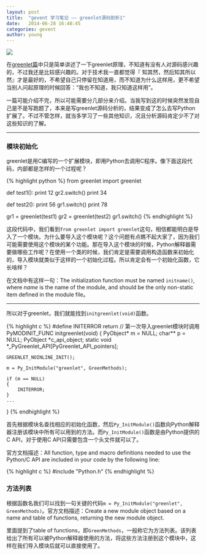 ```yaml
---
layout: post
title:  "gevent 学习笔记 —— greenlet源码剖析1"
date:   2014-06-28 16:48:45
categories: gevent
author: young
---
```

![](http://young-py.github.io/imgs/yyzt3.jpg)

在<a style="border-bottom: 2px solid #ecf0f1;" href="http://blog.segmentfault.com/young_ipython/1190000000626309">greenlet篇</a>中只是简单讲述了一下greenlet原理，不知道有没有人对源码感兴趣的，不过我还是比较感兴趣的。对于技术我一直都觉得『
知其然，然后知其所以然』才是最好的，不希望自己只停留在知道用，而不知道为什么这样用，更不希望当别人问起原理的时候回答：“我也不知道，我只知道这样用”。

一篇可能介绍不完，所以可能需要分几部分来介绍。当我写到这的时候突然发现自己是不是写跑题了，本来是写greenlet源码分析的，结果变成了怎么去写Python扩展了。不过不管怎样，就当多学习了一些其他知识，况且分析源码肯定少不了对这些知识的了解。

-----

### **模块初始化**

greenlet是用C编写的一个扩展模块，即用Python去调用C程序。像下面这段代码，内部都是怎样的一个过程呢？

{% highlight python %}
from greenlet import greenlet

def test1():
    print 12
    gr2.switch()
    print 34

def test2():
    print 56
    gr1.switch()
    print 78

gr1 = greenlet(test1)
gr2 = greenlet(test2)
gr1.switch()
{% endhighlight %}

这段代码中，我们看到`from greenlet import greenlet`这句，相信都能明白是导入了一个模块。为什么要导入这个模块呢？这个问题有点瞧不起大家了，因为我们可能需要使用这个模块的某个功能。那在导入这个模块的时候，Python解释器需要做哪些工作呢？在使用一个类的时候，我们肯定是需要调用构造函数来初始化的，导入模块就类似于这样的一个初始化过程。所以肯定会有一个初始化函数，它长啥样？

在文档中有这样一句：The initialization function must be named `initname()`, where _name_ is the name of the module, and should be the only non-static item defined in the module file。

-----

所以对于greenlet，我们就能找到`initgreenlet(void)`函数。

{% highlight c %}
#define INITERROR return
// 第一次导入greenlet模块时调用
PyMODINIT_FUNC initgreenlet(void) 
{
    PyObject* m = NULL;
    char** p = NULL;
    PyObject *c_api_object;
    static void *_PyGreenlet_API[PyGreenlet_API_pointers];

    GREENLET_NOINLINE_INIT();

    m = Py_InitModule("greenlet", GreenMethods);

    if (m == NULL)
    {
        INITERROR;
    }
    ...
}
{% endhighlight %}

首先根据模块名查找相应的初始化函数，然后`Py_InitModule()`函数向Python解释器注册该模块中所有可以用到的方法。而`Py_InitModule()`函数是由Python提供的C API，对于使用C API只需要包含一个头文件就可以了。

官方文档描述：All function, type and macro definitions needed to use the Python/C API are included in your code by the following line:

{% highlight c %}
#include "Python.h"
{% endhighlight %}

### **方法列表**

根据函数名我们可以找到一句关键的代码`m = Py_InitModule("greenlet", GreenMethods)`。官方文档描述：Create a new module object based on a name and table of functions, returning the new module object.

里面提到了table of functions，即`GreenMethods`，一般称它为方法列表。该列表给出了所有可以被Python解释器使用的方法，将这些方法注册到这个模块中，这样在我们导入模块后就可以直接使用了。









